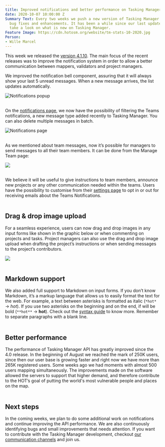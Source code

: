 ```yaml
---
title: Improved notifications and better performance on Tasking Manager
date: 2020-10-07 10:00:00 Z
Summary Text: Every two weeks we push a new version of Tasking Manager with new features,
  bug fixes and enhancements. It has been a while since our last update, so let’s
  take a look on what is new on Tasking Manager.
Feature Image: https://cdn.hotosm.org/website/tm-stats-10-2020.jpg
Person:
- Wille Marcel
---
```


This week we released the [version 4.1.10](https://github.com/hotosm/tasking-manager/releases/tag/v4.1.10). The main focus of the recent releases was to improve the notification system in order to allow a better communication between mappers, validators and project managers.

We improved the notification bell component, assuring that it will always show your last 5 unread messages. When a new message arrives, the list updates automatically.

![Notifications popup](https://cdn.hotosm.org/website/tm-notifications-popup.png)
<br><br>

On the [notifications page](https://tasks.hotosm.org/inbox), we now have the possibility of filtering the Teams notifications, a new message type added recently to Tasking Manager. You can also delete multiple messages in batch.

![Notifications page](https://cdn.hotosm.org/website/tm-notifications-page.png)
<br><br>

As we mentioned about team messages, now it’s possible for managers to send messages to all their team members. It can be done from the Manage Team page:

![](https://cdn.hotosm.org/website/tm-team-notifications.gif)
<br><br>

We believe it will be useful to give instructions to team members, announce new projects or any other communication needed within the teams. Users have the possibility to customise from their [settings page](https://tasks.hotosm.org/settings) to opt in or out for receiving emails about the Teams Notifications.<br><br>

## Drag & drop image upload

For a seamless experience, users can now drag and drop images in any input forms like shown in the graphic below or when commenting on projects and tasks. Project managers can also use the drag and drop image upload when drafting the project’s instructions or when sending messages to the project’s contributors.

![](https://cdn.hotosm.org/website/tm-drag-drop-upload.gif)
<br><br>

## Markdown support

We also added full support to Markdown on input forms. If you don’t know Markdown, it’s a markup language that allows us to easily format the text for the web. For example, a text between asterisks is formatted as italic (`*hot*` → *hot*). If you use two asterisks on the beginning and on the end, if will be bold (`**hot**` → **hot**).  Check out the [syntax guide](https://www.markdownguide.org/basic-syntax/) to know more. Remember to separate paragraphs with a blank line.<br><br>

## Better performance

The performance of Tasking Manager API has greatly improved since the 4.0 release. In the beginning of August we reached the mark of 250K users, since then our user base is growing faster and right now we have more than 265K registered users. Some weeks ago we had moments with almost 500 users mapping simultaneously. The improvements made on the software allowed the servers to support that higher demand, and therefore contribute to the HOT’s goal of putting the world's most vulnerable people and places on the map.<br><br>

## Next steps

In the coming weeks, we plan to do some additional work on notifications and continue improving the API performance. We are also continuously identifying bugs and small improvements that needs attention. If you want to contribute with the Tasking Manager development, checkout [our communication channels](https://github.com/hotosm/tasking-manager/blob/develop/docs/working-groups.md) and join us.
